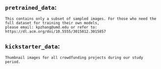 ## `pretrained_data`: 
    This contains only a subset of sampled images. For those who need the full dataset for training their own models,
    please email: kpzhang@umd.edu or refer to: https://dl.acm.org/doi/10.5555/3015812.3015857

## `kickstarter_data`: 
    Thumbnail images for all crowdfunding projects during our study period. 
